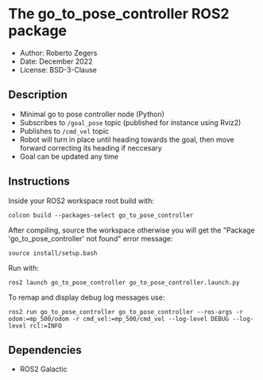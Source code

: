 # The go_to_pose_controller ROS2 package

- Author: Roberto Zegers
- Date: December 2022
- License: BSD-3-Clause

## Description

- Minimal go to pose controller node (Python)
- Subscribes to `/goal_pose` topic (published for instance using Rviz2)
- Publishes to `/cmd_vel` topic
- Robot will turn in place until heading towards the goal, then move forward correcting its heading if neccesary
- Goal can be updated any time


## Instructions

Inside your ROS2 workspace root build with:  

```
colcon build --packages-select go_to_pose_controller
```

After compiling, source the workspace otherwise you will get the "Package 'go_to_pose_controller' not found" error message:  
```
source install/setup.bash 
```

Run with:  
```
ros2 launch go_to_pose_controller go_to_pose_controller.launch.py
```

To remap and display debug log messages use:  
```
ros2 run go_to_pose_controller go_to_pose_controller --ros-args -r odom:=mp_500/odom -r cmd_vel:=mp_500/cmd_vel --log-level DEBUG --log-level rcl:=INFO
```

## Dependencies
- ROS2 Galactic  